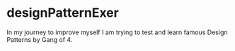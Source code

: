 # designPatternExer
In my journey to improve myself I am trying to test and learn famous Design Patterns by Gang of 4.
